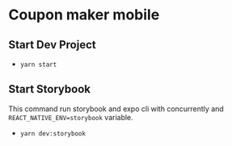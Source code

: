 # Coupon maker mobile

## Start Dev Project
 * `yarn start`

## Start Storybook
This command run storybook and expo cli with concurrently and `REACT_NATIVE_ENV=storybook` variable.
 * `yarn dev:storybook`